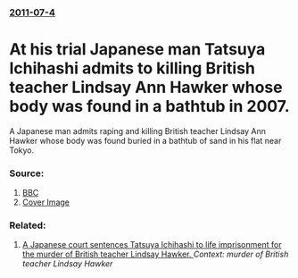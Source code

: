 ### [2011-07-4](/news/2011/07/4/index.md)

# At his trial Japanese man Tatsuya Ichihashi admits to killing British teacher Lindsay Ann Hawker whose body was found in a bathtub in 2007. 

A Japanese man admits raping and killing British teacher Lindsay Ann Hawker whose body was found buried in a bathtub of sand in his flat near Tokyo.


### Source:

1. [BBC](http://www.bbc.co.uk/news/uk-england-coventry-warwickshire-14010308)
1. [Cover Image](https://ichef-1.bbci.co.uk/news/1024/media/images/53837000/jpg/_53837081_hawkerfamilyapclearedforuse.jpg)

### Related:

1. [A Japanese court sentences Tatsuya Ichihashi to life imprisonment for the murder of British teacher Lindsay Hawker. ](/news/2011/07/21/a-japanese-court-sentences-tatsuya-ichihashi-to-life-imprisonment-for-the-murder-of-british-teacher-lindsay-hawker.md) _Context: murder of British teacher Lindsay Hawker_

